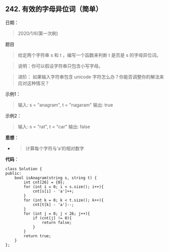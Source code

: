 ## 242. 有效的字母异位词（简单）
日期：
>2020/1/6(第一次刷)

题目
>给定两个字符串 s 和 t ，编写一个函数来判断 t 是否是 s 的字母异位词。

>说明：你可以假设字符串只包含小写字母。

>进阶：
    如果输入字符串包含 unicode 字符怎么办？你能否调整你的解法来应对这种情况？

示例1：
>输入: s = "anagram", t = "nagaram"
输出: true

示例2：
>输入: s = "rat", t = "car"
输出: false

**思想**：
- >计算每个字符与‘a’的相对数字

**代码**：
```
class Solution {
public:
    bool isAnagram(string s, string t) {
        int cnt[26] = {0};
        for (int i = 0; i < s.size(); i++){
            cnt[s[i] - 'a']++;
        }
        for (int k = 0; k < t.size(); k++){
            cnt[t[k] - 'a']--;
        }
        for (int j = 0; j < 26; j++){
            if (cnt[j] != 0){
                return false;
            }
        }
        return true;
    }
};
```

